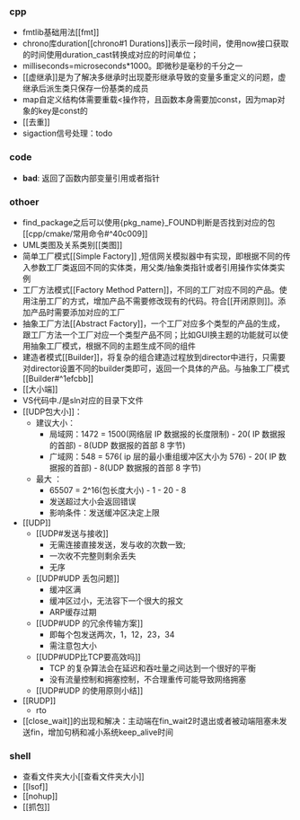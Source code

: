 ### cpp
- fmtlib基础用法[[fmt]]
- chrono库duration[[chrono#1 Durations]]表示一段时间，使用now接口获取的时间使用duration_cast转换成对应的时间单位；
- milliseconds=microseconds*1000。即微秒是毫秒的千分之一
- [[虚继承]]是为了解决多继承时出现菱形继承导致的变量多重定义的问题，虚继承后派生类只保存一份基类的成员
- map自定义结构体需要重载<操作符，且函数本身需要加const，因为map对象的key是const的
- [[去重]]
- sigaction信号处理：todo

### code
- **bad**: 返回了函数内部变量引用或者指针

### othoer
- find_package之后可以使用{pkg_name}_FOUND判断是否找到对应的包[[cpp/cmake/常用命令#^40c009]]
- UML类图及关系类别[[类图]]
- 简单工厂模式[[Simple Factory]] ,短信网关模拟器中有实现，即根据不同的传入参数工厂类返回不同的实体类，用父类/抽象类指针或者引用操作实体类实例
- 工厂方法模式[[Factory Method Pattern]]，不同的工厂对应不同的产品。使用注册工厂的方式，增加产品不需要修改现有的代码。符合[[开闭原则]]。添加产品时需要添加对应的工厂
- 抽象工厂方法[[Abstract Factory]]，一个工厂对应多个类型的产品的生成，跟工厂方法一个工厂对应一个类型产品不同；比如GUI换主题的功能就可以使用抽象工厂模式，根据不同的主题生成不同的组件
- 建造者模式[[Builder]]，将复杂的组合建造过程放到director中进行，只需要对director设置不同的builder类即可，返回一个具体的产品。与抽象工厂模式[[Builder#^1efcbb]]
- [[大小端]]
- VS代码中./是sln对应的目录下文件
- [[UDP包大小]]：
	- 建议大小：
		- 局域网：1472 = 1500(网络层 IP 数据报的长度限制) - 20( IP 数据报的首部) - 8(UDP 数据报的首部 8 字节)
		- 广域网：548 = 576( ip 层的最小重组缓冲区大小为 576) - 20( IP 数据报的首部) - 8(UDP 数据报的首部 8 字节)
	- 最大 ：
		- 65507 = 2^16(包长度大小) - 1 - 20 - 8
		- 发送超过大小会返回错误
		- 影响条件：发送缓冲区决定上限
- [[UDP]] 
	- [[UDP#发送与接收]] 
		- 无需连接直接发送，发与收的次数一致; 
		- 一次收不完整则剩余丢失
		- 无序
	- [[UDP#UDP 丢包问题]]
		- 缓冲区满
		- 缓冲区过小，无法容下一个很大的报文
		- ARP缓存过期
	- [[UDP#UDP 的冗余传输方案]]
		- 即每个包发送两次，1，12，23，34
		- 需注意包大小
	- [[UDP#UDP比TCP要高效吗]]
		- TCP 的复杂算法会在延迟和吞吐量之间达到一个很好的平衡
		- 没有流量控制和拥塞控制，不合理重传可能导致网络拥塞
	- [[UDP#UDP 的使用原则小结]]
- [[RUDP]]
	- rto
- [[close_wait]]的出现和解决：主动端在fin_wait2时退出或者被动端阻塞未发送fin，增加句柄和减小系统keep_alive时间

### shell
- 查看文件夹大小[[查看文件夹大小]]
- [[lsof]]
- [[nohup]]
- [[抓包]]